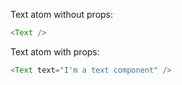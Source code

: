 Text atom without props:

```js
<Text />
```

Text atom with props:

```js { "props": { "text": "Enter some text here" } }
<Text text="I'm a text component" />
```